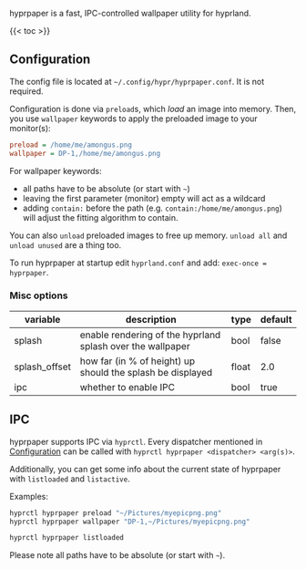 hyprpaper is a fast, IPC-controlled wallpaper utility for hyprland.

{{< toc >}}

## Configuration

The config file is located at `~/.config/hypr/hyprpaper.conf`. It is not required.

Configuration is done via `preload`s, which _load_ an image into memory.
Then, you use `wallpaper` keywords to apply the preloaded image to your
monitor(s):

```ini
preload = /home/me/amongus.png
wallpaper = DP-1,/home/me/amongus.png
```

For wallpaper keywords:
 - all paths have to be absolute (or start with `~`)
 - leaving the first parameter (monitor) empty will act as a wildcard
 - adding `contain:` before the path (e.g. `contain:/home/me/amongus.png`) will adjust the fitting algorithm to contain.

You can also `unload` preloaded images to free up memory. `unload all` and `unload unused` are a thing too.

To run hyprpaper at startup edit `hyprland.conf` and add:
`exec-once = hyprpaper`.

### Misc options
| variable | description | type | default |
| -- | -- | -- | -- |
| splash | enable rendering of the hyprland splash over the wallpaper | bool | false |
| splash_offset | how far (in % of height) up should the splash be displayed | float | 2.0 |
| ipc | whether to enable IPC | bool | true |

## IPC

hyprpaper supports IPC via `hyprctl`. Every dispatcher mentioned in [Configuration](#Configuration)
can be called with `hyprctl hyprpaper <dispatcher> <arg(s)>`.

Additionally, you can get some info about the current state of hyprpaper with `listloaded` and `listactive`.

Examples:
```sh
hyprctl hyprpaper preload "~/Pictures/myepicpng.png"
hyprctl hyprpaper wallpaper "DP-1,~/Pictures/myepicpng.png"
```

```sh
hyprctl hyprpaper listloaded
```

Please note all paths have to be absolute (or start with `~`).
